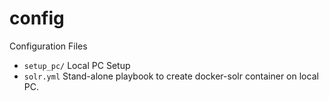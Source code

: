config
======

Configuration Files

* `setup_pc/` Local PC Setup
* `solr.yml` Stand-alone playbook to create docker-solr container on local PC.
